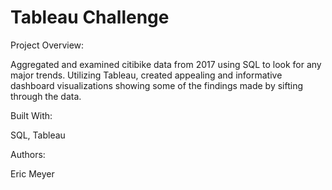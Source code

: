# Tableau Challenge

Project Overview:

Aggregated and examined citibike data from 2017 using SQL to look for any major trends. Utilizing Tableau, created appealing and informative dashboard visualizations showing some of the findings made by sifting through the data.

Built With:

SQL, Tableau

Authors:

Eric Meyer
